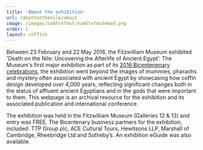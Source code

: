 ```yaml
---
title: 'About the exhibition'
url: /deathonthenile/about
image: /images/nakhtefmut/nakhtefmutHead.png
order: 1
layout: coffins
---
```


Between 23 February and 22 May 2016, the Fitzwilliam Museum exhibited 'Death on the Nile: Uncovering the Afterlife of Ancient Egypt'. The Museum's first major exhibition as part of its [2016 Bicentenenary celebrations](https://beta.fitz.ms/news/2016-the-fitzwilliam-museum-bicentenary), the exhibition went beyond the images of mummies, pharaohs and mystery often associated with ancient Egypt by showcasing how coffin design developed over 4,000 years, reflecting significant changes both in the status of affluent ancient Egyptians and in the gods that were important to them. This webpage is an archival resource for the exhibition and its associated publication and international conference.

The exhibition was held in the Fitzwilliam Museum (Galleries 12 & 13) and entry was FREE. The Bicentenary business partners for the exhibition, included: TTP Group plc, ACE Cultural Tours, Hewitsons LLP, Marshall of Cambridge, Rheebridge Ltd and Sotheby’s. An exhibition eGuide was also available.




